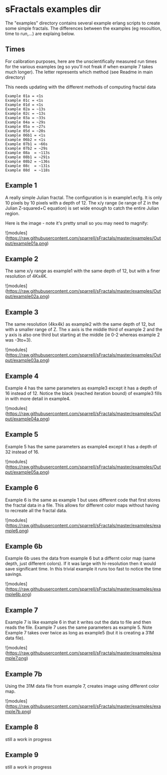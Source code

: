 sFractals examples dir
=====

The "examples" directory contains several example erlang scripts to create some simple fractals. The differences between the examples (eg resoultion, time to run,...) are explaing below.

Times
-----

For calibration purposes, 
here are the unscientifically measured run times for the various examples 
(eg so you'll not freak if when example 7 takes much longer).
The letter represents which method (see Readme in main directory)

This needs updating with the different methods of computing fractal data

	Example 01a = <1s
	Example 01c = <1s
	Example 01d = <1s
	Example 02a = ~13s
	Example 02c = ~13s
	Example 03a = ~33s
	Example 04a = ~29s
	Example 05a = ~27s
	Example 05d = ~20s
	Example 06b1 = <1s
	Example 06b2 = <1s
	Example 07b1 = ~66s
	Example 07b2 = ~29s
	Example 08a  = ~113s
	Example 08b1 = ~291s
	Example 08b2 = ~136s
	Example 08c  = ~131s
	Example 08d  = ~118s

Example 1
-----

A really simple Julian fractal. The configuration is in example1.ecfg. 
It is only 10 pixels by 10 pixels with a depth of 12.
The x/y range (ie range of Z in the Julian Z-squared+C equation) is set wide enough to catch the entire Julian region.

Here is the image - note it's pretty small so you may need to magnify:

![modules] (https://raw.githubusercontent.com/sparrell/sFractals/master/examples/Output/example01a.png)


Example 2
--------------

The same x/y range as example1 with the same depth of 12, but with a finer resolution of 4Kx4K.

![modules] (https://raw.githubusercontent.com/sparrell/sFractals/master/examples/Output/example02a.png)

Example 3
-----

The same resolution (4kx4k) as example2 with the same depth of 12, but with a smaller range of Z. 
The x axis is the middle third of example 2 and the y axis is also one third but starting at the middle (ie 0-2 whereas example 2 was -3to+3).

![modules] (https://raw.githubusercontent.com/sparrell/sFractals/master/examples/Output/example03a.png)

Example 4
--------------

Example 4 has the same parameters as example3 except it has a depth of 16 instead of 12.
Notice the black (reached iteration bound) of example3 fills in with more detail in example4.

![modules] (https://raw.githubusercontent.com/sparrell/sFractals/master/examples/Output/example04a.png)

Example 5
-----

Example 5 has the same parameters as example4 except it has a depth of 32 instead of 16.

![modules] (https://raw.githubusercontent.com/sparrell/sFractals/master/examples/Output/example05a.png)

Example 6
--------------

Example 6 is the same as example 1 but uses different code that first stores the fractal data in a file.
This allows for different color maps without having to recreate all the fractal data.

![modules] (https://raw.githubusercontent.com/sparrell/sFractals/master/examples/example6.png)

Example 6b
--------------

Example 6b uses the data from example 6 but a differnt color map (same depth, just different colors).
If it was large with hi-resolution then it would save significant time.
In this trivial example it runs too fast to notice the time savings.

![modules] (https://raw.githubusercontent.com/sparrell/sFractals/master/examples/example6b.png)

Example 7
-----

Example 7 is like example 6 in that it writes out the data to file and then reads the file. 
Example 7 uses the same parameters as example 5.
Note Example 7 takes over twice as long as example5 (but it is creating a 31M data file).

![modules] (https://raw.githubusercontent.com/sparrell/sFractals/master/examples/example7.png)

Example 7b
-----

Using the 31M data file from example 7, creates image using different color map.

![modules] (https://raw.githubusercontent.com/sparrell/sFractals/master/examples/example7b.png)

Example 8
--------------

still a work in progress



Example 9
--------------

still a work in progress


